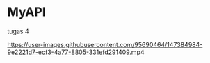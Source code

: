 # MyAPI
tugas 4





https://user-images.githubusercontent.com/95690464/147384984-9e2221d7-ecf3-4a77-8805-331efd291409.mp4

